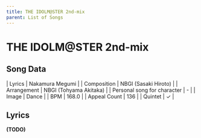 ```yaml
---
title: THE IDOLM@STER 2nd-mix
parent: List of Songs
---
```


# THE IDOLM@STER 2nd-mix

## Song Data

| Lyrics | Nakamura Megumi |
| Composition | NBGI (Sasaki Hiroto) |
| Arrangement | NBGI (Tohyama Akitaka) |
| Personal song for character | - |
| Image | <span class="da">Dance</span> |
| BPM | 168.0 |
| Appeal Count | 136 |
| Quintet | ✓ |

## Lyrics

**(TODO)**
